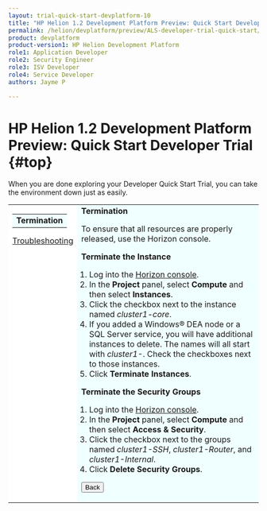 ```yaml
---
layout: trial-quick-start-devplatform-10
title: "HP Helion 1.2 Development Platform Preview: Quick Start Developer Trial Termination"
permalink: /helion/devplatform/preview/ALS-developer-trial-quick-start/termination/
product: devplatform
product-version1: HP Helion Development Platform
role1: Application Developer
role2: Security Engineer
role3: ISV Developer 
role4: Service Developer
authors: Jayme P

---
```

<!--PUBLISHED-->

<script>
function PageRefresh {
onLoad="window.refresh"
}
PageRefresh();
</script>

# HP Helion 1.2 Development Platform Preview: Quick Start Developer Trial {#top}

When you are done exploring your Developer Quick Start Trial, you can take the environment down just as easily.

<table style="background-color: #FFF; vertical-align:top;">
<tr style="padding: 0;">
<td style="vertical-align:top;">

<table border="0" style="background-color: #FFF;">
<tr>
<td style="background-color: #F0FFFF;">
<b>Termination</b>
</td>
</tr>
</table>

<p>
<a href="http://docs.hpcloud.com/helion/devplatform/preview/ALS-developer-trial-quick-start/troubleshooting">Troubleshooting</a></p>
</td>

</td>

<td style="background-color: #F0FFFF; vertical-align: top;"><b>Termination</b>
<p> To ensure that all resources are properly released, use the Horizon console.</p>

<b>Terminate the Instance</b>
<ol style="padding-left: 1em;">
<li>Log into the <a href="https://horizon.hpcloud.com/" target="_blank">Horizon console</a>. </li>
<li>In the <b>Project</b> panel, select <b>Compute</b> and then select <b>Instances</b>.</li>
<li>Click the checkbox next to the instance named <i>cluster1-core</i>.
<li>If you added a Windows&#174; DEA node or a SQL Server service, you will have additional instances to delete. The names will all start with <i>cluster1-</i>. Check the checkboxes next to those instances.
<li>Click <b>Terminate Instances</b>.
</ol>

<b>Terminate the Security Groups</b>
<ol style="padding-left: 1em;">
<li>Log into the <a href="https://horizon.hpcloud.com/" target="_blank">Horizon console</a>. </li>
<li>In the <b>Project</b> panel, select <b>Compute</b> and then select <b>Access & Security</b>.</li>
<li>Click the checkbox next to the groups named <i>cluster1-SSH</i>, <i>cluster1-Router</i>, and <i>cluster1-Internal</i>.
<li>Click <b>Delete Security Groups</b>.
</ol>

<p><input type="button" value="Back" onclick="history.back(-1)" /></p>
</td>
</tr>
</table>

